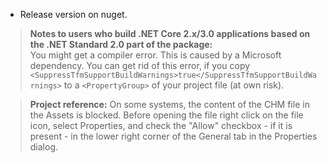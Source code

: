 ﻿- Release version on nuget.

>**Notes to users who build .NET Core 2.x/3.0 applications based on the .NET Standard 2.0 part of the package:**  
>You might get a compiler error. This is caused by a Microsoft dependency. You can get rid of this error, if you copy `<SuppressTfmSupportBuildWarnings>true</SuppressTfmSupportBuildWarnings>` to a `<PropertyGroup>` of your project file (at own risk).

>**Project reference:** On some systems, the content of the CHM file in the Assets is blocked. Before opening the file right click on the file icon, select Properties, and check the "Allow" checkbox - if it is present - in the lower right corner of the General tab in the Properties dialog.